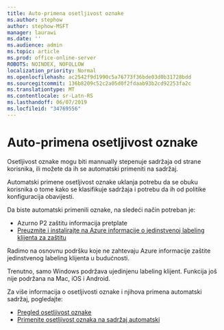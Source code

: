 ```yaml
---
title: Auto-primena osetljivost oznake
ms.author: stephow
author: stephow-MSFT
manager: laurawi
ms.date: ''
ms.audience: admin
ms.topic: article
ms.prod: office-online-server
ROBOTS: NOINDEX, NOFOLLOW
localization_priority: Normal
ms.openlocfilehash: ac2542f9d1990c5a76773f36bde03d0b31728bdd
ms.sourcegitcommit: 136b8209c52c2a05d0f2fdaab93b2cd92253fa2c
ms.translationtype: MT
ms.contentlocale: sr-Latn-RS
ms.lasthandoff: 06/07/2019
ms.locfileid: "34769556"
---
```

# <a name="auto-apply-sensitivity-labels"></a>Auto-primena osetljivost oznake

Osetljivost oznake mogu biti mannually stepenuje sadržaja od strane korisnika, ili možete da ih se automatski primeniti na sadržaj.

Automatski primene osetljivost oznake uklanja potrebu da se obuku korisnika o tome kako se klasifikuje sadržaja i potrebu da ih od politike konfiguracija obavijesti.

Da biste automatski primenili oznake, na sledeći način potreban je:

- Azurno P2 zaštitu informacija pretplate
- [Preuzmite i instalirajte na Azure informacije o jedinstvenoj labeling klijenta za zaštitu](https://docs.microsoft.com/azure/information-protection/rms-client/install-unifiedlabelingclient-app)

Radimo na osnovnu podršku koje ne zahtevaju Azure informacije zaštite jedinstvenog labeling klijenta u budućnosti.

Trenutno, samo Windows podržava ujedinjenu labeling klijent.  Funkcija još nije podržana na Mac, iOS i Android.

Za više informacija o osetljivosti oznake i njihova primena automatski sadržaj, pogledajte:

- [Pregled osetljivost oznake](https://docs.microsoft.com/office365/securitycompliance/sensitivity-labels)
- [Primenite osetljivost oznaka na sadržaj automatski](https://docs.microsoft.com/office365/securitycompliance/apply_sensitivity_label_automatically)